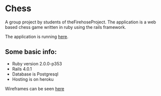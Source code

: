 Chess
=====

A group project by students of theFirehoseProject. The application is a web based chess game written in ruby using the rails framework.

The application is running [here](https://fischer-chess.herokuapp.com).

Some basic info:
----------------
* Ruby version 2.0.0-p353
* Rails 4.0.1
* Database is Postgresql
* Hosting is on heroku


Wireframes can be seen [here](https://github.com/Team-Fischer/chess/wiki/wireframes)
